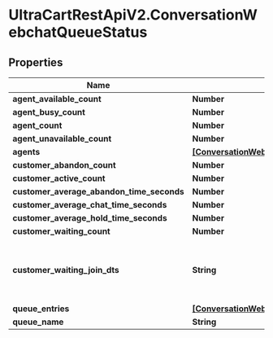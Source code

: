 # UltraCartRestApiV2.ConversationWebchatQueueStatus

## Properties
Name | Type | Description | Notes
------------ | ------------- | ------------- | -------------
**agent_available_count** | **Number** |  | [optional] 
**agent_busy_count** | **Number** |  | [optional] 
**agent_count** | **Number** |  | [optional] 
**agent_unavailable_count** | **Number** |  | [optional] 
**agents** | [**[ConversationWebchatQueueStatusAgent]**](ConversationWebchatQueueStatusAgent.md) |  | [optional] 
**customer_abandon_count** | **Number** |  | [optional] 
**customer_active_count** | **Number** |  | [optional] 
**customer_average_abandon_time_seconds** | **Number** |  | [optional] 
**customer_average_chat_time_seconds** | **Number** |  | [optional] 
**customer_average_hold_time_seconds** | **Number** |  | [optional] 
**customer_waiting_count** | **Number** |  | [optional] 
**customer_waiting_join_dts** | **String** | Date/time that the oldest person joined the queue | [optional] 
**queue_entries** | [**[ConversationWebchatQueueStatusQueueEntry]**](ConversationWebchatQueueStatusQueueEntry.md) |  | [optional] 
**queue_name** | **String** |  | [optional] 


